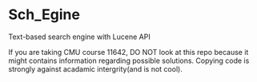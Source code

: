 # Sch_Egine
Text-based search engine with Lucene API

If you are taking CMU course 11642, DO NOT look at this repo because it might contains information regarding possible solutions.
Copying code is strongly against acadamic intergrity(and is not cool).
